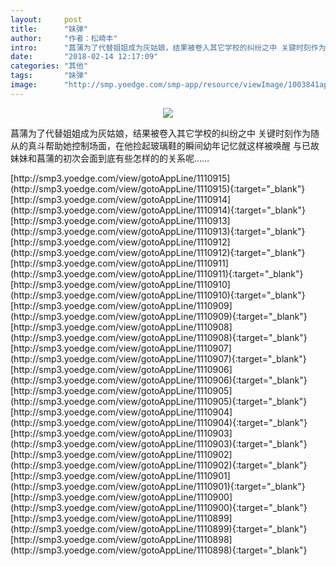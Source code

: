 ```yaml
---
layout:     post
title:      "妹弹"
author:     "作者：松崎丰"
intro:      "菖蒲为了代替姐姐成为灰姑娘，结果被卷入其它学校的纠纷之中 关键时刻作为随从的真斗帮助她控制场面，在他捡起玻璃鞋的瞬间幼年记忆就这样被唤醒 与已故妹妹和菖蒲的初次会面到底有些怎样的的关系呢……"
date:       "2018-02-14 12:17:09"
categories: "其他"
tags:       "妹弹"
image:      "http://smp.yoedge.com/smp-app/resource/viewImage/1003841appline.png"
---
```

<div style="text-align: center">
<p><img src="http://smp.yoedge.com/smp-app/resource/viewImage/1003841appline.png"/></p>
</div>
<p class="post-meta">
<span>菖蒲为了代替姐姐成为灰姑娘，结果被卷入其它学校的纠纷之中 关键时刻作为随从的真斗帮助她控制场面，在他捡起玻璃鞋的瞬间幼年记忆就这样被唤醒 与已故妹妹和菖蒲的初次会面到底有些怎样的的关系呢……</span>
</p>
[http://smp3.yoedge.com/view/gotoAppLine/1110915](http://smp3.yoedge.com/view/gotoAppLine/1110915){:target="_blank"}
[http://smp3.yoedge.com/view/gotoAppLine/1110914](http://smp3.yoedge.com/view/gotoAppLine/1110914){:target="_blank"}
[http://smp3.yoedge.com/view/gotoAppLine/1110913](http://smp3.yoedge.com/view/gotoAppLine/1110913){:target="_blank"}
[http://smp3.yoedge.com/view/gotoAppLine/1110912](http://smp3.yoedge.com/view/gotoAppLine/1110912){:target="_blank"}
[http://smp3.yoedge.com/view/gotoAppLine/1110911](http://smp3.yoedge.com/view/gotoAppLine/1110911){:target="_blank"}
[http://smp3.yoedge.com/view/gotoAppLine/1110910](http://smp3.yoedge.com/view/gotoAppLine/1110910){:target="_blank"}
[http://smp3.yoedge.com/view/gotoAppLine/1110909](http://smp3.yoedge.com/view/gotoAppLine/1110909){:target="_blank"}
[http://smp3.yoedge.com/view/gotoAppLine/1110908](http://smp3.yoedge.com/view/gotoAppLine/1110908){:target="_blank"}
[http://smp3.yoedge.com/view/gotoAppLine/1110907](http://smp3.yoedge.com/view/gotoAppLine/1110907){:target="_blank"}
[http://smp3.yoedge.com/view/gotoAppLine/1110906](http://smp3.yoedge.com/view/gotoAppLine/1110906){:target="_blank"}
[http://smp3.yoedge.com/view/gotoAppLine/1110905](http://smp3.yoedge.com/view/gotoAppLine/1110905){:target="_blank"}
[http://smp3.yoedge.com/view/gotoAppLine/1110904](http://smp3.yoedge.com/view/gotoAppLine/1110904){:target="_blank"}
[http://smp3.yoedge.com/view/gotoAppLine/1110903](http://smp3.yoedge.com/view/gotoAppLine/1110903){:target="_blank"}
[http://smp3.yoedge.com/view/gotoAppLine/1110902](http://smp3.yoedge.com/view/gotoAppLine/1110902){:target="_blank"}
[http://smp3.yoedge.com/view/gotoAppLine/1110901](http://smp3.yoedge.com/view/gotoAppLine/1110901){:target="_blank"}
[http://smp3.yoedge.com/view/gotoAppLine/1110900](http://smp3.yoedge.com/view/gotoAppLine/1110900){:target="_blank"}
[http://smp3.yoedge.com/view/gotoAppLine/1110899](http://smp3.yoedge.com/view/gotoAppLine/1110899){:target="_blank"}
[http://smp3.yoedge.com/view/gotoAppLine/1110898](http://smp3.yoedge.com/view/gotoAppLine/1110898){:target="_blank"}


